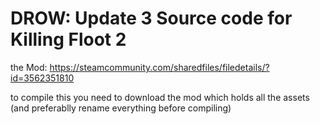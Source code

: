 # DROW: Update 3 Source code for Killing Floot 2

the Mod:
https://steamcommunity.com/sharedfiles/filedetails/?id=3562351810

to compile this you need to download the mod which holds all the assets (and preferablly rename everything before compiling)

